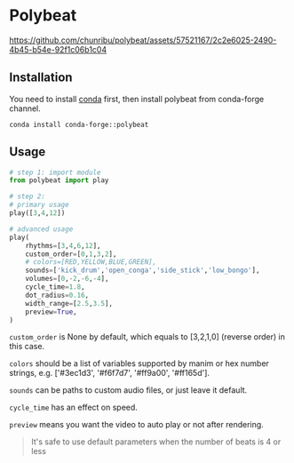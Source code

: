# Polybeat



https://github.com/chunribu/polybeat/assets/57521167/2c2e6025-2490-4b45-b54e-92f1c06b1c04



## Installation

You need to install [conda](https://docs.anaconda.com/free/miniconda/miniconda-install/) first, then install polybeat from conda-forge channel.

```shell
conda install conda-forge::polybeat
```

## Usage
```python
# step 1: import module
from polybeat import play

# step 2:
# primary usage
play([3,4,12])

# advanced usage
play(
    rhythms=[3,4,6,12],
    custom_order=[0,1,3,2],
    # colors=[RED,YELLOW,BLUE,GREEN],
    sounds=['kick_drum','open_conga','side_stick','low_bongo'],
    volumes=[0,-2,-6,-4],
    cycle_time=1.8,
    dot_radius=0.16,
    width_range=[2.5,3.5],
    preview=True,
)
```

`custom_order` is None by default, which equals to [3,2,1,0] (reverse order) in this case.

`colors` should be a list of variables supported by manim or hex number strings, e.g. ['#3ec1d3', '#f6f7d7', '#ff9a00', '#ff165d'].

`sounds` can be paths to custom audio files, or just leave it default.

`cycle_time` has an effect on speed.

`preview` means you want the video to auto play or not after rendering.

>It's safe to use default parameters when the number of beats is 4 or less
